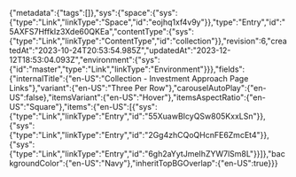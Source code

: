 {"metadata":{"tags":[]},"sys":{"space":{"sys":{"type":"Link","linkType":"Space","id":"eojhq1xf4v9y"}},"type":"Entry","id":"5AXFS7HffkIz3Xde60QKEa","contentType":{"sys":{"type":"Link","linkType":"ContentType","id":"collection"}},"revision":6,"createdAt":"2023-10-24T20:53:54.985Z","updatedAt":"2023-12-12T18:53:04.093Z","environment":{"sys":{"id":"master","type":"Link","linkType":"Environment"}}},"fields":{"internalTitle":{"en-US":"Collection - Investment Approach Page Links"},"variant":{"en-US":"Three Per Row"},"carouselAutoPlay":{"en-US":false},"itemsVariant":{"en-US":"Hover"},"itemsAspectRatio":{"en-US":"Square"},"items":{"en-US":[{"sys":{"type":"Link","linkType":"Entry","id":"55XuawBIcyQSw805KxxLSn"}},{"sys":{"type":"Link","linkType":"Entry","id":"2Gg4zhCQoQHcnFE6ZmcEt4"}},{"sys":{"type":"Link","linkType":"Entry","id":"6gh2aYytJmeIhZYW7lSm8L"}}]},"backgroundColor":{"en-US":"Navy"},"inheritTopBGOverlap":{"en-US":true}}}